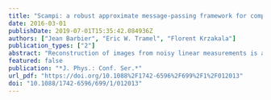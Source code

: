 ```yaml
---
title: "Scampi: a robust approximate message-passing framework for compressive imaging"
date: 2016-03-01
publishDate: 2019-07-01T15:35:42.084936Z
authors: ["Jean Barbier", "Eric W. Tramel", "Florent Krzakala"]
publication_types: ["2"]
abstract: "Reconstruction of images from noisy linear measurements is a core problem in image processing, for which convex optimization methods based on total variation (TV) minimization have been the long-standing state-of-the-art. We present an alternative probabilistic reconstruction procedure based on approximate message-passing, Scampi, which operates in the compressive regime, where the inverse imaging problem is underdetermined. While the proposed method is related to the recently proposed GrAMPA algorithm of Borgerding, Schniter, and Rangan, we further develop the probabilistic approach to compressive imaging by introducing an expectation-maximization learning of model parameters, making the Scampi robust to model uncertainties. Additionally, our numerical experiments indicate that Scampi can provide reconstruction performance superior to both GrAMPA as well as convex approaches to TV reconstruction. Finally, through exhaustive best-case experiments, we show that in many cases the maximal performance of both Scampi and convex TV can be quite close, even though the approaches are a prori distinct. The theoretical reasons for this correspondence remain an open question. Nevertheless, the proposed algorithm remains more practical, as it requires far less parameter tuning to perform optimally."
featured: false
publication: "*J. Phys.: Conf. Ser.*"
url_pdf: "https://doi.org/10.1088%2F1742-6596%2F699%2F1%2F012013"
doi: "10.1088/1742-6596/699/1/012013"
---
```


